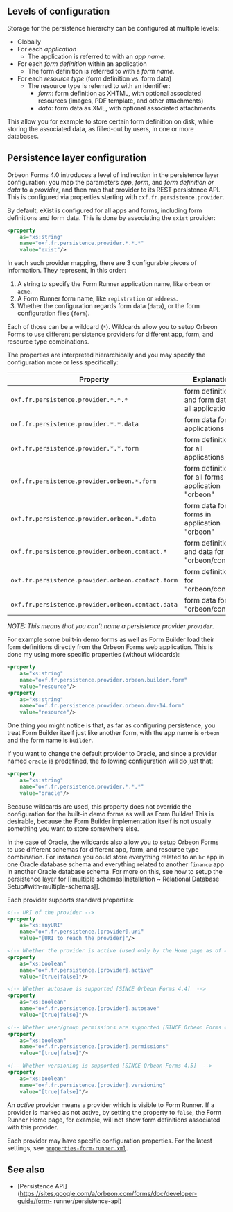 ## Levels of configuration

Storage for the persistence hierarchy can be configured at multiple levels:

* Globally
* For each _application_
    * The application is referred to with an _app name._
* For each _form definition_ within an application
    * The form definition is referred to with a _form name._
* For each _resource type_ (form definition vs. form data)
    * The resource type is referred to with an identifier:
        * _form_: form definition as XHTML,  with optional associated resources (images, PDF template, and other attachments)
        * _data_: form data as XML, with optional associated attachments

This allow you for example to store certain form definition on disk, while storing the associated data, as filled-out by users, in one or more databases.

## Persistence layer configuration

Orbeon Forms 4.0 introduces a level of indirection in the persistence layer configuration: you map the parameters *app*, *form*, and *form definition or data* to a _provider_, and then map that provider to its REST persistence API. This is configured via properties starting with `oxf.fr.persistence.provider`.

By default, eXist is configured for all apps and forms, including form definitions and form data. This is done by associating the `exist` provider:

```xml
<property
    as="xs:string"
    name="oxf.fr.persistence.provider.*.*.*"
    value="exist"/>
```

In each such provider mapping, there are 3 configurable pieces of information. They represent, in this order:

1. A string to specify the Form Runner application name, like `orbeon` or `acme`.
2. A Form Runner form name, like `registration` or `address`.
3. Whether the configuration regards form data (`data`), or the form configuration files (`form`).

Each of those can be a wildcard (`*`). Wildcards allow you to setup Orbeon Forms to use different persistence providers for different app, form, and resource  type combinations.

The properties are interpreted hierarchically and you may specify the configuration more or less specifically:

Property | Explanation
---------|------------
`oxf.fr.persistence.provider.*.*.*`                 | form definitions and form data for all applications
`oxf.fr.persistence.provider.*.*.data`              | form data for all applications
`oxf.fr.persistence.provider.*.*.form`              | form definitions for all applications
`oxf.fr.persistence.provider.orbeon.*.form`         | form definitions for all forms in application "orbeon"
`oxf.fr.persistence.provider.orbeon.*.data`         | form data for all forms in  application "orbeon"
`oxf.fr.persistence.provider.orbeon.contact.*`      | form definitions and data for "orbeon/contact"
`oxf.fr.persistence.provider.orbeon.contact.form`   | form definitions for "orbeon/contact"
`oxf.fr.persistence.provider.orbeon.contact.data`   | form data for "orbeon/contact"

_NOTE: This means that you can't name a persistence provider `provider`._

For example some built-in demo forms as well as Form Builder load their form definitions directly from the Orbeon Forms web application. This is done my using more specific properties (without wildcards):

```xml
<property
    as="xs:string"
    name="oxf.fr.persistence.provider.orbeon.builder.form"
    value="resource"/>
<property
    as="xs:string"
    name="oxf.fr.persistence.provider.orbeon.dmv-14.form"
    value="resource"/>
```

One thing you might notice is that, as far as configuring persistence, you treat Form Builder itself just like another form, with the app name is `orbeon` and the form name is `builder`.

If you want to change the default provider to Oracle, and since a provider named `oracle` is predefined, the following configuration will do just that:

```xml
<property
    as="xs:string"
    name="oxf.fr.persistence.provider.*.*.*"
    value="oracle"/>
```

Because wildcards are used, this property does not override the configuration for the built-in demo forms as well as Form Builder! This is desirable, because the Form Builder implementation itself is not usually something you want to store somewhere else.

In the case of Oracle, the wildcards also allow you to setup Orbeon Forms to use different schemas for different app, form, and resource type combination. For instance you could store everything related to an `hr` app in one Oracle database schema and everything related to another `finance` app in another Oracle database schema. For more on this, see how to setup the persistence layer for [[multiple schemas|Installation ~ Relational Database Setup#with-multiple-schemas]].

Each provider supports standard properties:

```xml
<!-- URI of the provider -->
<property
    as="xs:anyURI"
    name="oxf.fr.persistence.[provider].uri"
    value="[URI to reach the provider]"/>

<!-- Whether the provider is active (used only by the Home page as of 4.4) [SINCE Orbeon Forms 4.4]  -->
<property
    as="xs:boolean"
    name="oxf.fr.persistence.[provider].active"
    value="[true|false]"/>

<!-- Whether autosave is supported [SINCE Orbeon Forms 4.4]  -->
<property
    as="xs:boolean"
    name="oxf.fr.persistence.[provider].autosave"
    value="[true|false]"/>

<!-- Whether user/group permissions are supported [SINCE Orbeon Forms 4.4]  -->
<property
    as="xs:boolean"
    name="oxf.fr.persistence.[provider].permissions"
    value="[true|false]"/>

<!-- Whether versioning is supported [SINCE Orbeon Forms 4.5]  -->
<property
    as="xs:boolean"
    name="oxf.fr.persistence.[provider].versioning"
    value="[true|false]"/>
```

An *active* provider means a provider which is visible to Form Runner. If a provider is marked as not active, by setting the property to `false`, the Form Runner Home page, for example, will not show form definitions associated with this provider.

Each provider may have specific configuration properties. For the latest settings, see
[`properties-form-runner.xml`](https://github.com/orbeon/orbeon-forms/blob/master/src/resources-packaged/config/properties-form-runner.xml#L17).

## See also

- [Persistence API](https://sites.google.com/a/orbeon.com/forms/doc/developer-guide/form-
runner/persistence-api)